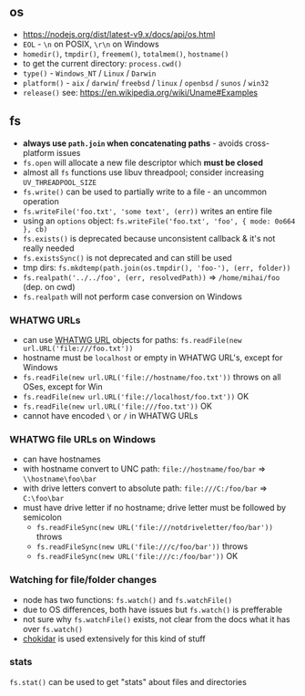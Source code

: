 ## os
- https://nodejs.org/dist/latest-v9.x/docs/api/os.html
- `EOL` - `\n` on POSIX, `\r\n` on Windows
- `homedir()`, `tmpdir()`, `freemem()`, `totalmem()`, `hostname()`
- to get the current directory: `process.cwd()`
- `type()` - `Windows_NT` / `Linux` / `Darwin`
- `platform()` - `aix` / `darwin`/ `freebsd` / `linux` / `openbsd` / `sunos` / `win32`
 - `release()` see: https://en.wikipedia.org/wiki/Uname#Examples

## fs
- **always use `path.join` when concatenating paths** - avoids cross-platform issues
- `fs.open` will allocate a new file descriptor which **must be closed**
- almost all `fs` functions use libuv threadpool; consider increasing `UV_THREADPOOL_SIZE`
- `fs.write()` can be used to partially write to a file - an uncommon operation
- `fs.writeFile('foo.txt', 'some text', (err))` writes an entire file
- using an `options` object: `fs.writeFile('foo.txt', 'foo', { mode: 0o664 }, cb)`
- `fs.exists()` is deprecated because unconsistent callback & it's not really needed
- `fs.existsSync()` is not deprecated and can still be used
- tmp dirs: `fs.mkdtemp(path.join(os.tmpdir(), 'foo-'), (err, folder))`
- `fs.realpath('../../foo', (err, resolvedPath))` => `/home/mihai/foo` (dep. on cwd)
- `fs.realpath` will not perform case conversion on Windows

### WHATWG URLs
- can use [WHATWG URL](https://url.spec.whatwg.org/) objects for paths: `fs.readFile(new url.URL('file:///foo.txt'))`
- hostname must be `localhost` or empty in WHATWG URL's, except for Windows
- `fs.readFile(new url.URL('file://hostname/foo.txt'))` throws on all OSes, except for Win
- `fs.readFile(new url.URL('file://localhost/foo.txt'))` OK
- `fs.readFile(new url.URL('file:///foo.txt'))` OK
- cannot have encoded `\` or `/` in WHATWG URLs

### WHATWG file URLs on Windows
- can have hostnames
- with hostname convert to UNC path: `file://hostname/foo/bar` => `\\hostname\foo\bar`
- with drive letters convert to absolute path: `file:///C:/foo/bar` => `C:\foo\bar`
- must have drive letter if no hostname; drive letter must be followed by semicolon
  - `fs.readFileSync(new URL('file:///notdriveletter/foo/bar'))` throws
  - `fs.readFileSync(new URL('file:///c/foo/bar'))` throws
  - `fs.readFileSync(new URL('file:///c:/foo/bar'))` OK

### Watching for file/folder changes
- node has two functions: `fs.watch()` and `fs.watchFile()`
- due to OS differences, both have issues but `fs.watch()` is prefferable
- not sure why `fs.watchFile()` exists, not clear from the docs what it has over `fs.watch()`
- [chokidar](https://github.com/paulmillr/chokidar) is used extensively for this kind of stuff

### stats
`fs.stat()` can be used to get "stats" about files and directories